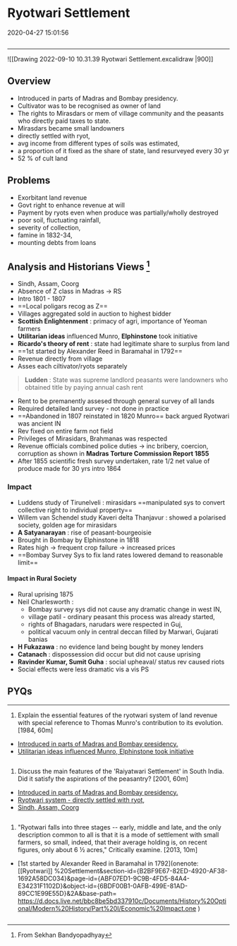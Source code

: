 # Ryotwari Settlement

2020-04-27 15:01:56

```toc
```

---

![[Drawing 2022-09-10 10.31.39 Ryotwari Settlement.excalidraw |900]]

## Overview

- Introduced in parts of Madras and Bombay presidency.
- Cultivator was to be recognised as owner of land
- The rights to Mirasdars or mem of village community and the peasants who directly paid taxes to state.
- Mirasdars became small landowners
- directly settled with ryot,
- avg income from different types of soils was estimated,
- a proportion of it fixed as the share of state, land resurveyed every 30 yr
- 52 % of cult land

## Problems

- Exorbitant land revenue
- Govt right to enhance revenue at will
- Payment by ryots even when produce was partially/wholly destroyed
- poor soil, fluctuating rainfall,
- severity of collection,
- famine in 1832-34,
- mounting debts from loans

## Analysis and Historians Views [^1]

- Sindh, Assam, Coorg
- Absence of Z class in Madras -> RS
- Intro 1801 - 1807
- ==Local poligars recog as Z==
- Villages aggregated sold in auction to highest bidder
- **Scottish Enlightenment** : primacy of agri, importance of Yeoman farmers
- **Utilitarian ideas** influenced Munro, **Elphinstone** took initiative
- **Ricardo's theory of rent** : state had legitimate share to surplus from land
- ==1st started by Alexander Reed in Baramahal in 1792==
- Revenue directly from village
- Asses each ciltivator/ryots separately

> **Ludden** : State was supreme landlord peasants were landowners who obtained title by paying annual cash rent

- Rent to be premanently assesed through general survey of all lands
- Required detailed land survey - not done in practice
- ==Abandoned in 1807 reinstated in 1820 Munro== back argued Ryotwari was ancient IN
- Rev fixed on entire farm not field
- Privileges of Mirasidars, Brahmanas was respected
- Revenue officials combined police duties -> inc bribery, coercion, corruption as shown in **Madras Torture Commission Report 1855**
- After 1855 scientific fresh survey undertaken, rate 1/2 net value of produce made for 30 yrs intro 1864

### Impact

- Luddens study of Tirunelveli : mirasidars ==manipulated sys to convert collective right to individual property==
- Willem van Schendel study Kaveri delta Thanjavur : showed a polarised society, golden age for mirasidars
- **A Satyanarayan** : rise of peasant-bourgeoisie
- Brought in Bombay by Elphinstone in 1818
- Rates high -> frequent crop failure -> increased prices
- ==Bombay Survey Sys to fix land rates lowered demand to reasonable limit==

#### Impact in Rural Society

- Rural uprising 1875
- Neil Charlesworth :
	- Bombay survey sys did not cause any dramatic change in west IN,
	- village patil - ordinary peasant this process was already started,
	- rights of Bhagadars, narudars were respected in Guj,
	- political vacuum only in central deccan filled by Marwari, Gujarati banias
- **H Fukazawa** : no evidence land being bought by money lenders
- **Catanach** : dispossession did occur but did not cause uprising
- **Ravinder Kumar, Sumit Guha** : social upheaval/ status rev caused riots
- Social effects were less dramatic vis a vis PS

[^1]: From Sekhan Bandyopadhyay

## PYQs

---

1. Explain the essential features of the ryotwari system of land revenue with special
reference to Thomas Munro's contribution to its evolution. [1984, 60m]
- [Introduced in parts of Madras and Bombay presidency.](onenote:[[Ryotwari]]%20Settlement&section-id={B2BF9E67-82ED-4920-AF38-1692A58DC034}&page-id={ABF07ED1-9C9B-4FD5-84A4-E34231F1102D}&object-id={01E68BDD-A1B6-4AF3-AF6D-F6D86D9140F2}&C&base-path=https://d.docs.live.net/bbc8be5bd337910c/Documents/History%20Optional/Modern%20History/Part%20I/Economic%20Impact.one)
- [Utilitarian ideas influenced Munro, Elphinstone took initiative](onenote:[[Ryotwari]]%20Settlement&section-id={B2BF9E67-82ED-4920-AF38-1692A58DC034}&page-id={ABF07ED1-9C9B-4FD5-84A4-E34231F1102D}&object-id={6BDF00B1-0AFB-499E-81AD-89CC1E99E55D}&1F&base-path=https://d.docs.live.net/bbc8be5bd337910c/Documents/History%20Optional/Modern%20History/Part%20I/Economic%20Impact.one)

```ad-Answer

```

1. Discuss the main features of the 'Raiyatwari Settlement' in South India. Did it satisfy the aspirations of the peasantry? [2001, 60m]
- [Introduced in parts of Madras and Bombay presidency.](onenote:[[Ryotwari]]%20Settlement&section-id={B2BF9E67-82ED-4920-AF38-1692A58DC034}&page-id={ABF07ED1-9C9B-4FD5-84A4-E34231F1102D}&object-id={01E68BDD-A1B6-4AF3-AF6D-F6D86D9140F2}&C&base-path=https://d.docs.live.net/bbc8be5bd337910c/Documents/History%20Optional/Modern%20History/Part%20I/Economic%20Impact.one)
- [Ryotwari system - directly settled with ryot,](onenote:[[Ryotwari]]%20Settlement&section-id={B2BF9E67-82ED-4920-AF38-1692A58DC034}&page-id={ABF07ED1-9C9B-4FD5-84A4-E34231F1102D}&object-id={4D026A67-DFCA-4FA0-BEBB-9CA180E6ACEA}&1E&base-path=https://d.docs.live.net/bbc8be5bd337910c/Documents/History%20Optional/Modern%20History/Part%20I/Economic%20Impact.one)
- [Sindh, Assam, Coorg](onenote:[[Ryotwari]]%20Settlement&section-id={B2BF9E67-82ED-4920-AF38-1692A58DC034}&page-id={ABF07ED1-9C9B-4FD5-84A4-E34231F1102D}&object-id={77A1A397-F05B-4522-894E-05912C22A118}&B&base-path=https://d.docs.live.net/bbc8be5bd337910c/Documents/History%20Optional/Modern%20History/Part%20I/Economic%20Impact.one)

```ad-Answer

```

1. "Ryotwari falls into three stages -- early, middle and late, and the only description common to all is that it is a mode of settlement with small farmers, so small, indeed, that their average holding is, on recent figures, only about 6 ½ acres," Critically examine. [2013, 10m]
- [1st started by Alexander Reed in Baramahal in 1792](onenote: [[Ryotwari]] %20Settlement&section-id={B2BF9E67-82ED-4920-AF38-1692A58DC034}&page-id={ABF07ED1-9C9B-4FD5-84A4-E34231F1102D}&object-id={6BDF00B1-0AFB-499E-81AD-89CC1E99E55D}&2A&base-path= <https://d.docs.live.net/bbc8be5bd337910c/Documents/History%20Optional/Modern%20History/Part%20I/Economic%20Impact.one> )

```ad-Answer

```